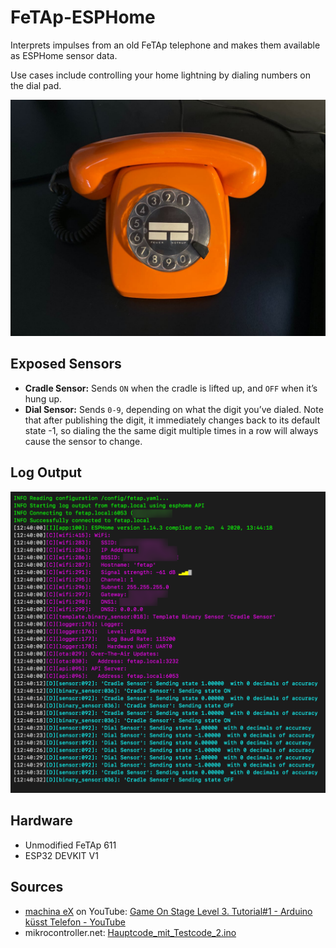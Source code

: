 # FeTAp-ESPHome

Interprets impulses from an old FeTAp telephone and makes them available as ESPHome sensor data.

Use cases include controlling your home lightning by dialing numbers on the dial pad.

<img src="images/orange-fetap-611.jpg" alt="Orange telephone: FeTAp 611" style="zoom:50%;" />

## Exposed Sensors

* **Cradle Sensor:** Sends `ON` when the cradle is lifted up, and `OFF` when it’s hung up.
* **Dial Sensor:** Sends `0-9`, depending on what the digit you’ve dialed. Note that after publishing the digit, it immediately changes back to its default state -1, so dialing the the same digit multiple times in a row will always cause the sensor to change.

## Log Output

![log_output](images/log_output.png)

## Hardware

* Unmodified FeTAp 611
* ESP32 DEVKIT V1

## Sources

* [machina eX](https://www.youtube.com/watch?v=KcvgQ9eWKDU) on YouTube: [Game On Stage Level 3. Tutorial#1 - Arduino küsst Telefon - YouTube](https://www.youtube.com/watch?v=KcvgQ9eWKDU)
* mikrocontroller.net: [Hauptcode_mit_Testcode_2.ino](https://www.mikrocontroller.net/attachment/highlight/431817)

